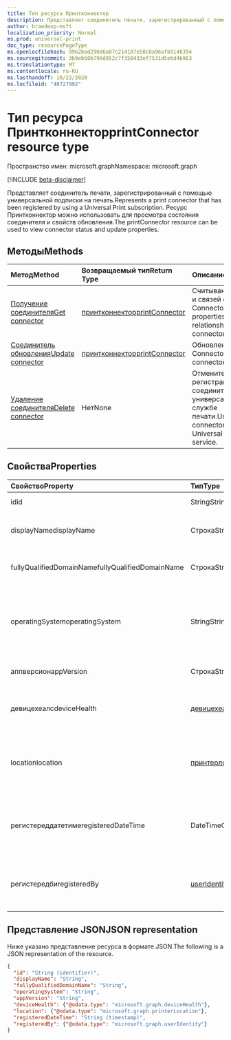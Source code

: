 ```yaml
---
title: Тип ресурса Принтконнектор
description: Представляет соединитель печати, зарегистрированный с помощью универсальной подписки на печать. Ресурс Принтконнектор можно использовать для просмотра состояния соединителя и свойств обновления.
author: braedenp-msft
localization_priority: Normal
ms.prod: universal-print
doc_type: resourcePageType
ms.openlocfilehash: 9962bad290d6a07c214107e58c8a96afb9148394
ms.sourcegitcommit: 3b9eb50b790d952c7f350433ef7531d5e6d4b963
ms.translationtype: MT
ms.contentlocale: ru-RU
ms.lasthandoff: 10/22/2020
ms.locfileid: "48727992"
---
```

# <a name="printconnector-resource-type"></a><span data-ttu-id="c64ee-104">Тип ресурса Принтконнектор</span><span class="sxs-lookup"><span data-stu-id="c64ee-104">printConnector resource type</span></span>

<span data-ttu-id="c64ee-105">Пространство имен: microsoft.graph</span><span class="sxs-lookup"><span data-stu-id="c64ee-105">Namespace: microsoft.graph</span></span>

[!INCLUDE [beta-disclaimer](../../includes/beta-disclaimer.md)]

<span data-ttu-id="c64ee-106">Представляет соединитель печати, зарегистрированный с помощью универсальной подписки на печать.</span><span class="sxs-lookup"><span data-stu-id="c64ee-106">Represents a print connector that has been registered by using a Universal Print subscription.</span></span> <span data-ttu-id="c64ee-107">Ресурс Принтконнектор можно использовать для просмотра состояния соединителя и свойств обновления.</span><span class="sxs-lookup"><span data-stu-id="c64ee-107">The printConnector resource can be used to view connector status and update properties.</span></span>

## <a name="methods"></a><span data-ttu-id="c64ee-108">Методы</span><span class="sxs-lookup"><span data-stu-id="c64ee-108">Methods</span></span>

| <span data-ttu-id="c64ee-109">Метод</span><span class="sxs-lookup"><span data-stu-id="c64ee-109">Method</span></span>       | <span data-ttu-id="c64ee-110">Возвращаемый тип</span><span class="sxs-lookup"><span data-stu-id="c64ee-110">Return Type</span></span> | <span data-ttu-id="c64ee-111">Описание</span><span class="sxs-lookup"><span data-stu-id="c64ee-111">Description</span></span> |
|:-------------|:------------|:------------|
| [<span data-ttu-id="c64ee-112">Получение соединителя</span><span class="sxs-lookup"><span data-stu-id="c64ee-112">Get connector</span></span>](../api/printconnector-get.md) | [<span data-ttu-id="c64ee-113">принтконнектор</span><span class="sxs-lookup"><span data-stu-id="c64ee-113">printConnector</span></span>](printconnector.md) | <span data-ttu-id="c64ee-114">Считывание свойств и связей объекта Connector.</span><span class="sxs-lookup"><span data-stu-id="c64ee-114">Read the properties and relationships of the connector object.</span></span> |
| [<span data-ttu-id="c64ee-115">Соединитель обновления</span><span class="sxs-lookup"><span data-stu-id="c64ee-115">Update connector</span></span>](../api/printconnector-update.md) | [<span data-ttu-id="c64ee-116">принтконнектор</span><span class="sxs-lookup"><span data-stu-id="c64ee-116">printConnector</span></span>](printconnector.md) | <span data-ttu-id="c64ee-117">Обновление объекта Connector.</span><span class="sxs-lookup"><span data-stu-id="c64ee-117">Update the connector object.</span></span> |
| [<span data-ttu-id="c64ee-118">Удаление соединителя</span><span class="sxs-lookup"><span data-stu-id="c64ee-118">Delete connector</span></span>](../api/printconnector-delete.md) | <span data-ttu-id="c64ee-119">Нет</span><span class="sxs-lookup"><span data-stu-id="c64ee-119">None</span></span> | <span data-ttu-id="c64ee-120">Отмените регистрацию соединителя в универсальной службе печати.</span><span class="sxs-lookup"><span data-stu-id="c64ee-120">Unregister the connector from the Universal Print service.</span></span> |

## <a name="properties"></a><span data-ttu-id="c64ee-121">Свойства</span><span class="sxs-lookup"><span data-stu-id="c64ee-121">Properties</span></span>
| <span data-ttu-id="c64ee-122">Свойство</span><span class="sxs-lookup"><span data-stu-id="c64ee-122">Property</span></span>     | <span data-ttu-id="c64ee-123">Тип</span><span class="sxs-lookup"><span data-stu-id="c64ee-123">Type</span></span>        | <span data-ttu-id="c64ee-124">Описание</span><span class="sxs-lookup"><span data-stu-id="c64ee-124">Description</span></span> |
|:-------------|:------------|:------------|
|<span data-ttu-id="c64ee-125">id</span><span class="sxs-lookup"><span data-stu-id="c64ee-125">id</span></span>|<span data-ttu-id="c64ee-126">String</span><span class="sxs-lookup"><span data-stu-id="c64ee-126">String</span></span>| <span data-ttu-id="c64ee-127">Только для чтения.</span><span class="sxs-lookup"><span data-stu-id="c64ee-127">Read-only.</span></span>|
|<span data-ttu-id="c64ee-128">displayName</span><span class="sxs-lookup"><span data-stu-id="c64ee-128">displayName</span></span>|<span data-ttu-id="c64ee-129">Строка</span><span class="sxs-lookup"><span data-stu-id="c64ee-129">String</span></span>|<span data-ttu-id="c64ee-130">Имя соединителя.</span><span class="sxs-lookup"><span data-stu-id="c64ee-130">The name of the connector.</span></span>|
|<span data-ttu-id="c64ee-131">fullyQualifiedDomainName</span><span class="sxs-lookup"><span data-stu-id="c64ee-131">fullyQualifiedDomainName</span></span>|<span data-ttu-id="c64ee-132">Строка</span><span class="sxs-lookup"><span data-stu-id="c64ee-132">String</span></span>|<span data-ttu-id="c64ee-133">Имя узла для соединителя.</span><span class="sxs-lookup"><span data-stu-id="c64ee-133">The connector machine's hostname.</span></span>|
|<span data-ttu-id="c64ee-134">operatingSystem</span><span class="sxs-lookup"><span data-stu-id="c64ee-134">operatingSystem</span></span>|<span data-ttu-id="c64ee-135">String</span><span class="sxs-lookup"><span data-stu-id="c64ee-135">String</span></span>|<span data-ttu-id="c64ee-136">Версия операционной системы на соединителе компьютера.</span><span class="sxs-lookup"><span data-stu-id="c64ee-136">The connector machine's operating system version.</span></span>|
|<span data-ttu-id="c64ee-137">аппверсион</span><span class="sxs-lookup"><span data-stu-id="c64ee-137">appVersion</span></span>|<span data-ttu-id="c64ee-138">Строка</span><span class="sxs-lookup"><span data-stu-id="c64ee-138">String</span></span>|<span data-ttu-id="c64ee-139">Версия соединителя.</span><span class="sxs-lookup"><span data-stu-id="c64ee-139">The connector's version.</span></span>|
|<span data-ttu-id="c64ee-140">девицехеалс</span><span class="sxs-lookup"><span data-stu-id="c64ee-140">deviceHealth</span></span>|[<span data-ttu-id="c64ee-141">девицехеалс</span><span class="sxs-lookup"><span data-stu-id="c64ee-141">deviceHealth</span></span>](devicehealth.md)|<span data-ttu-id="c64ee-142">Работоспособность устройства соединителя.</span><span class="sxs-lookup"><span data-stu-id="c64ee-142">The connector's device health.</span></span>|
|<span data-ttu-id="c64ee-143">location</span><span class="sxs-lookup"><span data-stu-id="c64ee-143">location</span></span>|[<span data-ttu-id="c64ee-144">принтерлокатион</span><span class="sxs-lookup"><span data-stu-id="c64ee-144">printerLocation</span></span>](printerlocation.md)|<span data-ttu-id="c64ee-145">Физическое и/или организационное расположение соединителя.</span><span class="sxs-lookup"><span data-stu-id="c64ee-145">The physical and/or organizational location of the connector.</span></span>|
|<span data-ttu-id="c64ee-146">регистереддатетиме</span><span class="sxs-lookup"><span data-stu-id="c64ee-146">registeredDateTime</span></span>|<span data-ttu-id="c64ee-147">DateTimeOffset</span><span class="sxs-lookup"><span data-stu-id="c64ee-147">DateTimeOffset</span></span>|<span data-ttu-id="c64ee-148">Значение DateTimeOffset, когда соединитель был зарегистрирован.</span><span class="sxs-lookup"><span data-stu-id="c64ee-148">The DateTimeOffset when the connector was registered.</span></span>|
|<span data-ttu-id="c64ee-149">регистередби</span><span class="sxs-lookup"><span data-stu-id="c64ee-149">registeredBy</span></span>|[<span data-ttu-id="c64ee-150">userIdentity</span><span class="sxs-lookup"><span data-stu-id="c64ee-150">userIdentity</span></span>](useridentity.md)|<span data-ttu-id="c64ee-151">Пользователь, который зарегистрировал соединитель.</span><span class="sxs-lookup"><span data-stu-id="c64ee-151">The user who registered the connector.</span></span>|

## <a name="json-representation"></a><span data-ttu-id="c64ee-152">Представление JSON</span><span class="sxs-lookup"><span data-stu-id="c64ee-152">JSON representation</span></span>

<span data-ttu-id="c64ee-153">Ниже указано представление ресурса в формате JSON.</span><span class="sxs-lookup"><span data-stu-id="c64ee-153">The following is a JSON representation of the resource.</span></span>

<!-- {
  "blockType": "resource",
  "optionalProperties": [

  ],
  "@odata.type": "microsoft.graph.printConnector"
}-->

```json
{
  "id": "String (identifier)",
  "displayName": "String",
  "fullyQualifiedDomainName": "String",
  "operatingSystem": "String",
  "appVersion": "String",
  "deviceHealth": {"@odata.type": "microsoft.graph.deviceHealth"},
  "location": {"@odata.type": "microsoft.graph.printerLocation"},
  "registeredDateTime": "String (timestamp)",
  "registeredBy": {"@odata.type": "microsoft.graph.userIdentity"}
}
```

<!-- uuid: 8fcb5dbc-d5aa-4681-8e31-b001d5168d79
2015-10-25 14:57:30 UTC -->
<!-- {
  "type": "#page.annotation",
  "description": "printConnector resource",
  "keywords": "",
  "section": "documentation",
  "tocPath": ""
}-->



